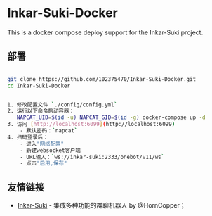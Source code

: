 
# Inkar-Suki-Docker

This is a docker compose deploy support for the Inkar-Suki project.

## 部署

```bash

git clone https://github.com/102375470/Inkar-Suki-Docker.git
cd Inkar-Suki-Docker


1. 修改配置文件 `./config/config.yml`
2. 运行以下命令启动容器：
   NAPCAT_UID=$(id -u) NAPCAT_GID=$(id -g) docker-compose up -d
3. 访问 [http://localhost:6099](http://localhost:6099)
    - 默认密码：`napcat`
4. 扫码登录后：
    - 进入"网络配置"
    - 新建websocket客户端
    - URL输入：`ws://inkar-suki:2333/onebot/v11/ws`
    - 点击"启用,保存"
```
## 友情链接

- [Inkar-Suki](https://github.com/HornCopper/Inkar-Suki.git) - 集成多种功能的群聊机器人 by @HornCopper；
